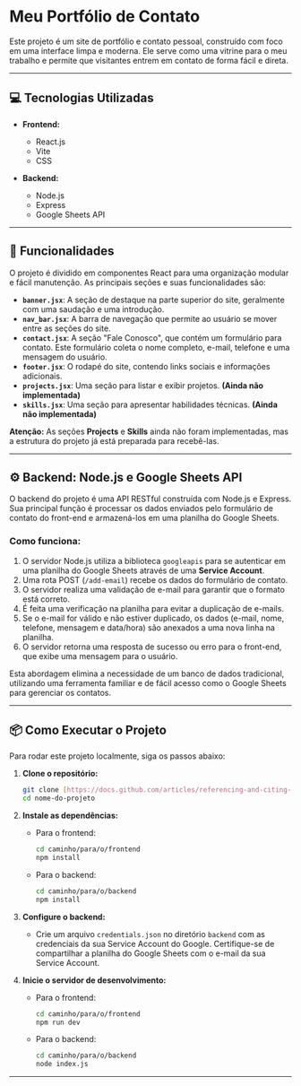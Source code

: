 # Meu Portfólio de Contato

Este projeto é um site de portfólio e contato pessoal, construído com foco em uma interface limpa e moderna. Ele serve como uma vitrine para o meu trabalho e permite que visitantes entrem em contato de forma fácil e direta.

---

## 💻 Tecnologias Utilizadas

* **Frontend:**
    * React.js
    * Vite
    * CSS

* **Backend:**
    * Node.js
    * Express
    * Google Sheets API

---

## 🚀 Funcionalidades

O projeto é dividido em componentes React para uma organização modular e fácil manutenção. As principais seções e suas funcionalidades são:

* **`banner.jsx`**: A seção de destaque na parte superior do site, geralmente com uma saudação e uma introdução.
* **`nav_bar.jsx`**: A barra de navegação que permite ao usuário se mover entre as seções do site.
* **`contact.jsx`**: A seção "Fale Conosco", que contém um formulário para contato. Este formulário coleta o nome completo, e-mail, telefone e uma mensagem do usuário.
* **`footer.jsx`**: O rodapé do site, contendo links sociais e informações adicionais.
* **`projects.jsx`**: Uma seção para listar e exibir projetos. **(Ainda não implementada)**
* **`skills.jsx`**: Uma seção para apresentar habilidades técnicas. **(Ainda não implementada)**

**Atenção:** As seções **Projects** e **Skills** ainda não foram implementadas, mas a estrutura do projeto já está preparada para recebê-las.

---

## ⚙️ Backend: Node.js e Google Sheets API

O backend do projeto é uma API RESTful construída com Node.js e Express. Sua principal função é processar os dados enviados pelo formulário de contato do front-end e armazená-los em uma planilha do Google Sheets.

### Como funciona:

1.  O servidor Node.js utiliza a biblioteca `googleapis` para se autenticar em uma planilha do Google Sheets através de uma **Service Account**.
2.  Uma rota POST (`/add-email`) recebe os dados do formulário de contato.
3.  O servidor realiza uma validação de e-mail para garantir que o formato está correto.
4.  É feita uma verificação na planilha para evitar a duplicação de e-mails.
5.  Se o e-mail for válido e não estiver duplicado, os dados (e-mail, nome, telefone, mensagem e data/hora) são anexados a uma nova linha na planilha.
6.  O servidor retorna uma resposta de sucesso ou erro para o front-end, que exibe uma mensagem para o usuário.

Esta abordagem elimina a necessidade de um banco de dados tradicional, utilizando uma ferramenta familiar e de fácil acesso como o Google Sheets para gerenciar os contatos.

---

## 📦 Como Executar o Projeto

Para rodar este projeto localmente, siga os passos abaixo:

1.  **Clone o repositório:**
    ```bash
    git clone [https://docs.github.com/articles/referencing-and-citing-content](https://docs.github.com/articles/referencing-and-citing-content)
    cd nome-do-projeto
    ```

2.  **Instale as dependências:**
    * Para o frontend:
        ```bash
        cd caminho/para/o/frontend
        npm install
        ```
    * Para o backend:
        ```bash
        cd caminho/para/o/backend
        npm install
        ```

3.  **Configure o backend:**
    * Crie um arquivo `credentials.json` no diretório `backend` com as credenciais da sua Service Account do Google. Certifique-se de compartilhar a planilha do Google Sheets com o e-mail da sua Service Account.

4.  **Inicie o servidor de desenvolvimento:**
    * Para o frontend:
        ```bash
        cd caminho/para/o/frontend
        npm run dev
        ```
    * Para o backend:
        ```bash
        cd caminho/para/o/backend
        node index.js
        ```

---
